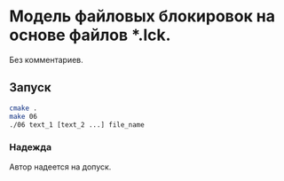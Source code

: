 # Модель файловых блокировок на основе файлов *.lck.
Без комментариев.

## Запуск
~~~bash
cmake .
make 06
./06 text_1 [text_2 ...] file_name
~~~

### Надежда
Автор надеется на допуск.